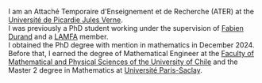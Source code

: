 I am an Attaché Temporaire d'Enseignement et de Recherche (ATER) at the [Université de Picardie Jules Verne](https://www.u-picardie.fr/). <br/>
I was previously a PhD student working under the supervision of [Fabien Durand](https://www.lamfa.u-picardie.fr/fdurand/) and a [LAMFA](https://www.lamfa.u-picardie.fr/) member. <br/>
I obtained the PhD degree with mention in mathematics in December 2024. <br/>
Before that, I earned the degree of Mathematical Engineer at the [Faculty of Mathematical and Physical Sciences of the University of Chile](https://ingenieria.uchile.cl/) and the Master 2 degree in Mathematics at [Université Paris-Saclay](https://www.universite-paris-saclay.fr/). <br/>
